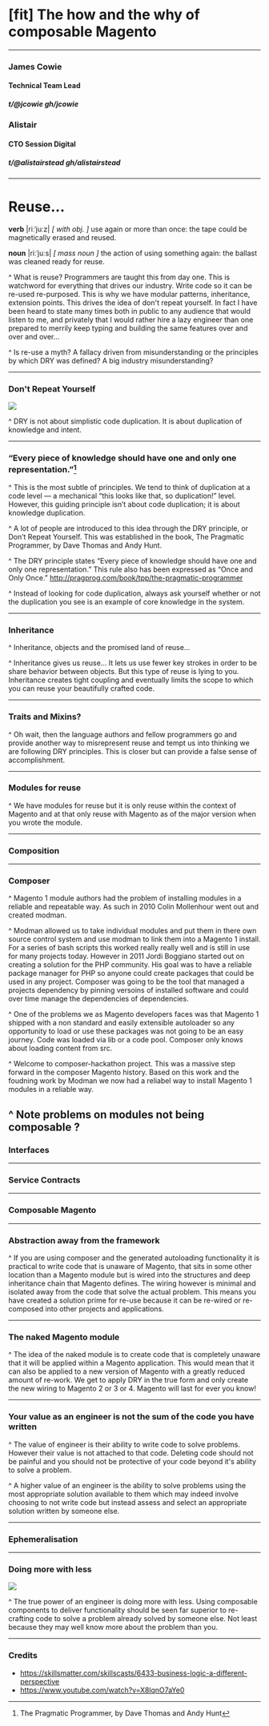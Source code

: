 # [fit] The **how** and the **why** of composable Magento

---

### James Cowie
#### Technical Team Lead
##### t/**@jcowie** gh/**jcowie**

### Alistair
#### CTO Session Digital
##### t/**@alistairstead** gh/**alistairstead**

---

# Reuse...

**verb** |riːˈjuːz| _[ with obj. ]_
use again or more than once: the tape could be magnetically erased and reused.

**noun** |riːˈjuːs| _[ mass noun ]_
the action of using something again: the ballast was cleaned ready for reuse.

^ What is reuse? Programmers are taught this from day one. This is watchword for everything that drives our industry. Write code so it can be re-used re-purposed. This is why we have modular patterns, inheritance, extension points. This drives the idea of don't repeat yourself. In fact I have been heard to state many times both in public to any audience that would listen to me, and privately that I would rather hire a lazy engineer than one prepared to merrily keep typing and building the same features over and over and over...

^ Is re-use a myth? A fallacy driven from misunderstanding or the principles by which DRY was defined? A big industry misunderstanding?

---

### **D**on't **R**epeat **Y**ourself

![](http://c.fastcompany.net/multisite_files/coexist/article_feature/1280-dry-land-farming.jpg)

^ DRY is not about simplistic code duplication. It is about duplication of knowledge and intent.

---

### “Every piece of knowledge should have one and only one representation.”[^1]

[^1]:The Pragmatic Programmer, by Dave Thomas and Andy Hunt

^ This is the most subtle of principles. We tend to think of duplication at a code level — a mechanical “this looks like that, so duplication!” level. However, this guiding principle isn’t about code duplication; it is about knowledge duplication.

^ A lot of people are introduced to this idea through the DRY principle, or Don’t Repeat Yourself. This was established in the book, The Pragmatic Programmer, by Dave Thomas and Andy Hunt.

^ The DRY principle states “Every piece of knowledge should have one and only one representation.” This rule also has been expressed as “Once and Only Once.” http://pragprog.com/book/tpp/the-pragmatic-programmer

^ Instead of looking for code duplication, always ask yourself whether or not the duplication you see is an example of core knowledge in the system.

---

### Inheritance

^ Inheritance, objects and the promised land of reuse...

^ Inheritance gives us reuse... It lets us use fewer key strokes in order to be share behavior between objects. But this type of reuse is lying to you. Inheritance creates tight coupling and eventually limits the scope to which you can reuse your beautifully crafted code.

---

### Traits and Mixins?

^ Oh wait, then the language authors and fellow programmers go and provide another way to misrepresent reuse and tempt us into thinking we are following DRY principles. This is closer but can provide a false sense of accomplishment.

---

### Modules for reuse

^ We have modules for reuse but it is only reuse within the context of Magento and at that only reuse with Magento as of the major version when you wrote the module.

---

### Composition

---

### Composer
^ Magento 1 module authors had the problem of installing modules in a reliable and repeatable way. As such in 2010 Colin Mollenhour went out and created modman.

^ Modman allowed us to take individual modules and put them in there own source control system and use modman to link them into a Magento 1 install. For a
series of bash scripts this worked really really well and is still in use for many projects today. However in 2011 Jordi Boggiano started out on creating
a solution for the PHP community. His goal was to have a reliable package manager for PHP so anyone could create packages that could be used in any
project. Composer was going to be the tool that managed a projects dependency by pinning versoins of installed software and could over time manage the
dependencies of dependencies.

^ One of the problems we as Magento developers faces was that Magento 1 shipped with a non standard and easily extensible autoloader so any
opportunity to load or use these packages was not going to be an easy journey. Code was loaded via lib or a code pool. Composer only knows about loading content from src.

^ Welcome to composer-hackathon project. This was a massive step forward in the composer Magento history. Based on this work and the foudning work by Modman we now had a reliabel way to install Magento 1 modules in a reliable way.

^ Note problems on modules not being composable ? 
---

### Interfaces

---

### Service Contracts

---

### Composable Magento

---

### Abstraction away from the framework

^ If you are using composer and the generated autoloading functionality it is practical to write code that is unaware of Magento, that sits in some other location than a Magento module but is wired into the structures and deep inheritance chain that Magento defines. The wiring however is minimal and isolated away from the code that solve the actual problem. This means you have created a solution prime for re-use because it can be re-wired or re-composed into other projects and applications.

---

### The naked Magento module

^ The idea of the naked module is to create code that is completely unaware that it will be applied within a Magento application. This would mean that it can also be applied to a new version of Magento with a greatly reduced amount of re-work. We get to apply DRY in the true form and only create the new wiring to Magento 2 or 3 or 4. Magento will last for ever you know!

---

### Your **value** as an engineer is not the sum of the code you have written

^ The value of engineer is their ability to write code to solve problems. However their value is not attached to that code. Deleting code should not be painful and you should not be protective of your code beyond it's ability to solve a problem.

^ A higher value of an engineer is the ability to solve problems using the most appropriate solution available to them which may indeed involve choosing to not write code but instead assess and select an appropriate solution written by someone else.

---

### Ephemeralisation

---

### Doing more with less

![](http://blog.lucid.berlin/wp-content/uploads/sites/4/2015/02/r-buckminster-fuller-5.jpg)

^ The true power of an engineer is doing more with less. Using composable components to deliver functionality should be seen far superior to re-crafting code to solve a problem already solved by someone else. Not least because they may well know more about the problem than you.

---

### Credits

* https://skillsmatter.com/skillscasts/6433-business-logic-a-different-perspective
* https://www.youtube.com/watch?v=X8lqnO7aYe0
